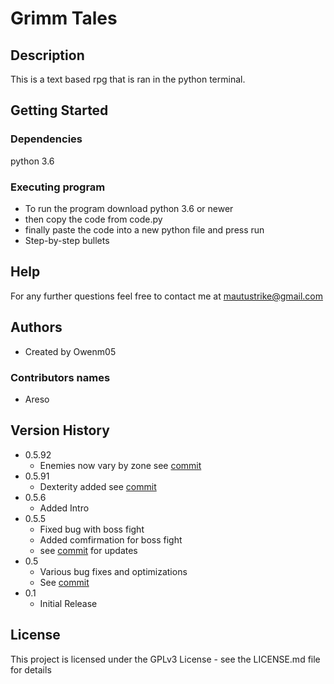 # Grimm Tales

## Description

This is a text based rpg that is ran in the python terminal.

## Getting Started

### Dependencies

python 3.6

### Executing program

* To run the program download python 3.6 or newer 
* then copy the code from code.py 
* finally paste the code into a new python file and press run
* Step-by-step bullets

## Help

For any further questions feel free to contact me at mautustrike@gmail.com

## Authors
* Created by Owenm05 

### Contributors names

* Areso

## Version History
* 0.5.92
    * Enemies now vary by zone see [commit](https://github.com/Owenm05/Grimm-Tales/pull/16/commits)
* 0.5.91
    * Dexterity added see [commit](https://github.com/Owenm05/Grimm-Tales/commit/1564f4c8320e8c40c18d3e2ebeaa8d19dfb74cb0)
* 0.5.6
    * Added Intro
* 0.5.5
    * Fixed bug with boss fight
    * Added comfirmation for boss fight
    * see [commit](https://github.com/Owenm05/Grimm-Tales/commit/0651d360da2d0c8a84b9bed26e3ef8b7faf8f7ad) for updates
* 0.5
    * Various bug fixes and optimizations
    * See [commit](https://github.com/Owenm05/Grimm-Tales/commit/32d7b686396196ead3fbb10144a3afb274d5b2d5)
* 0.1
    * Initial Release

## License

This project is licensed under the GPLv3 License - see the LICENSE.md file for details
